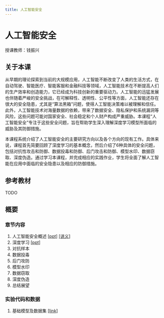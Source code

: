 ```yaml
---
title: 人工智能安全
---
```




# 人工智能安全

授课教师：钱振兴
## 关于本课
从早期的理论探索到当前的大规模应用，人工智能不断改变了人类的生活方式，在自动驾驶、智能医疗、智能客服和金融科技等领域，人工智能技术在不断提高人们的生产效率和创造能力，它已经成为科技创新的重要驱动力。人工智能的迅猛发展也伴随着严峻的安全挑战，在可解释性、透明性、公平性等方面，人工智能还存在很大的安全隐患，尤其是“算法黑箱”问题，使得人工智能决策难以被理解和信任。此外，人工智能技术对海量数据的依赖，带来了数据安全、隐私保护和系统漏洞等风险，这些问题可能对国家安全、社会稳定和个人财产构成严重威胁。本课程“人工智能安全”专注于这些安全问题，旨在帮助学生深入理解深度学习模型所面临的威胁及其防御措施。

本课程系统介绍了人工智能安全的主要研究方向以及各个方向的现有工作。具体来说，课程首先简要回顾了深度学习的基本概念，然后介绍了6种具体的安全问题，包括对抗性攻击和防御、数据投毒和防御、后门攻击和防御、模型水印、数据窃取、深度伪造。通过学习本课程，并完成相应的实践作业，学生将全面了解人工智能在应用中面临的安全隐患以及相应的防御措施。

## 参考教材
TODO
## 概要
### 章节内容
1. 人工智能安全概述 [[ppt]](https://fdmas-ais.github.io/ppt/%E4%BA%BA%E5%B7%A5%E6%99%BA%E8%83%BD%E5%AE%89%E5%85%A801-%E8%AF%BE%E7%A8%8B%E6%A6%82%E8%BF%B0.pdf) [[讲义]](https://fdmas-ais.github.io/ppt/第一章.pdf)
2. 深度学习 [[ppt]](https://fdmas-ais.github.io/ppt/%E4%BA%BA%E5%B7%A5%E6%99%BA%E8%83%BD%E5%AE%89%E5%85%A802-%E6%B7%B1%E5%BA%A6%E5%AD%A6%E4%B9%A0.pdf)
3. 对抗样本
4. 数据投毒
5. 后门攻防
6. 模型水印
8. 数据窃取
8. 深度伪造
8. 总结展望

### 实验代码和数据

1. 基础模型及数据集 [[link]](https://pan.baidu.com/s/1INTzRZJqzJuZQ8yEIBQ8sg?pwd=rj3p)
